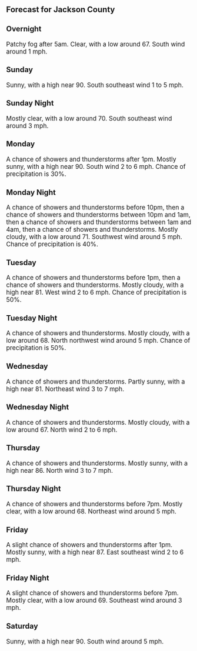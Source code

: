 <div>
   <h2>Forecast for Jackson County</h2>
   <p>
      <div style="font-size:120%">
         <h3>Overnight</h3>Patchy fog after 5am. Clear, with a low around 67. South wind around 1 mph.<br></div>
   </p>
   <p>
      <div style="font-size:120%">
         <h3>Sunday</h3>Sunny, with a high near 90. South southeast wind 1 to 5 mph.<br></div>
   </p>
   <p>
      <div style="font-size:120%">
         <h3>Sunday Night</h3>Mostly clear, with a low around 70. South southeast wind around 3 mph.<br></div>
   </p>
   <p>
      <div style="font-size:120%">
         <h3>Monday</h3>A chance of showers and thunderstorms after 1pm. Mostly sunny, with a high near 90. South wind 2 to 6 mph. Chance of precipitation
         is 30%.<br></div>
   </p>
   <p>
      <div style="font-size:120%">
         <h3>Monday Night</h3>A chance of showers and thunderstorms before 10pm, then a chance of showers and thunderstorms between 10pm and 1am, then a
         chance of showers and thunderstorms between 1am and 4am, then a chance of showers and thunderstorms. Mostly cloudy, with a
         low around 71. Southwest wind around 5 mph. Chance of precipitation is 40%.<br></div>
   </p>
   <p>
      <div style="font-size:120%">
         <h3>Tuesday</h3>A chance of showers and thunderstorms before 1pm, then a chance of showers and thunderstorms. Mostly cloudy, with a high near
         81. West wind 2 to 6 mph. Chance of precipitation is 50%.<br></div>
   </p>
   <p>
      <div style="font-size:120%">
         <h3>Tuesday Night</h3>A chance of showers and thunderstorms. Mostly cloudy, with a low around 68. North northwest wind around 5 mph. Chance of precipitation
         is 50%.<br></div>
   </p>
   <p>
      <div style="font-size:120%">
         <h3>Wednesday</h3>A chance of showers and thunderstorms. Partly sunny, with a high near 81. Northeast wind 3 to 7 mph.<br></div>
   </p>
   <p>
      <div style="font-size:120%">
         <h3>Wednesday Night</h3>A chance of showers and thunderstorms. Mostly cloudy, with a low around 67. North wind 2 to 6 mph.<br></div>
   </p>
   <p>
      <div style="font-size:120%">
         <h3>Thursday</h3>A chance of showers and thunderstorms. Mostly sunny, with a high near 86. North wind 3 to 7 mph.<br></div>
   </p>
   <p>
      <div style="font-size:120%">
         <h3>Thursday Night</h3>A chance of showers and thunderstorms before 7pm. Mostly clear, with a low around 68. Northeast wind around 5 mph.<br></div>
   </p>
   <p>
      <div style="font-size:120%">
         <h3>Friday</h3>A slight chance of showers and thunderstorms after 1pm. Mostly sunny, with a high near 87. East southeast wind 2 to 6 mph.<br></div>
   </p>
   <p>
      <div style="font-size:120%">
         <h3>Friday Night</h3>A slight chance of showers and thunderstorms before 7pm. Mostly clear, with a low around 69. Southeast wind around 3 mph.<br></div>
   </p>
   <p>
      <div style="font-size:120%">
         <h3>Saturday</h3>Sunny, with a high near 90. South wind around 5 mph.<br></div>
   </p>
</div>